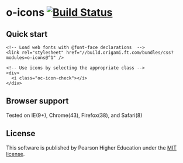 # o-icons [![Build Status](https://travis-ci.org/jumolis/o-icons.svg)](https://travis-ci.org/jumolis/o-icons)

## Quick start

```
<!-- Load web fonts with @font-face declarations  -->
<link rel="stylesheet" href="//build.origami.ft.com/bundles/css?modules=o-icons@^1" />

<!-- Use icons by selecting the appropriate class -->
<div>
  <i class="oc-icon-check"></i>
</div>

```

## Browser support

Tested on IE(9+), Chrome(43), Firefox(38), and Safari(8)

## License

This software is published by Pearson Higher Education under the [MIT license](LICENSE).
